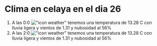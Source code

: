 # Clima en celaya en el dia 26

1. A las 0:0 !["icon weather"](http://openweathermap.org/img/w/10n.png) tenemos una temperatura de 13.28 C con lluvia ligera y  vientos de 1.31 y nubosidad al 56%
1. A las 2:0 !["icon weather"](http://openweathermap.org/img/w/10n.png) tenemos una temperatura de 13.28 C con lluvia ligera y  vientos de 1.31 y nubosidad al 56%
